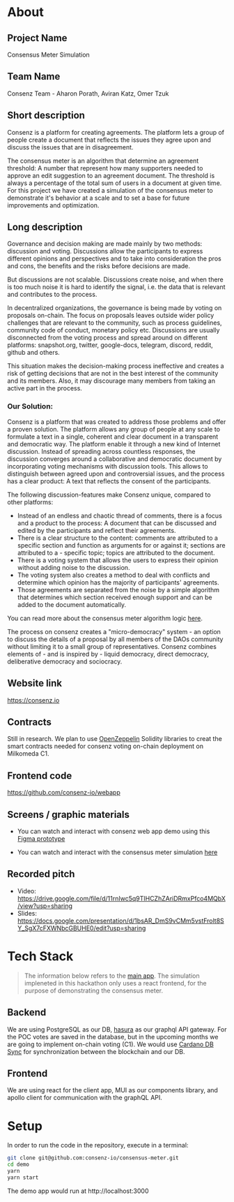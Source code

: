 # About
## Project Name
Consensus Meter Simulation
## Team Name
Consenz Team - Aharon Porath, Aviran Katz, Omer Tzuk
## Short description 
Consenz is a platform for creating agreements.
The platform lets a group of people create a document that reflects the issues they agree upon
and discuss the issues that are in disagreement.

The consensus meter is an algorithm that determine an agreement threshold: 
A number that represent how many supporters needed to approve an edit suggestion to an agreement document.
The threshold is always a percentage of the total sum of users in a document at given time.
For this project we have created a simulation of the consensus meter to demonstrate it's behavior at a scale and to set a base for future improvements and optimization.

## Long description
Governance and decision making are made mainly by two methods: discussion and voting. Discussions allow the participants to express different opinions and perspectives and to take into consideration the pros and cons, the benefits and the risks before decisions are made.

But discussions are not scalable. Discussions create noise, and when there is too much noise it is hard to identify the signal, i.e. the data that is relevant and contributes to the process. 

In decentralized organizations, the governance is being made by voting on proposals on-chain. The focus on proposals leaves outside wider policy challenges that are relevant to the community, such as process guidelines, community code of conduct, monetary policy etc. Discussions are usually disconnected from the voting process and spread around on different platforms: snapshot.org, twitter, google-docs, telegram, discord, reddit, github and others.

This situation makes the decision-making process ineffective and creates a risk of getting decisions that are not in the best interest of the community and its members. Also, it may discourage many members from taking an active part in the process.

### Our Solution:

Consenz is a platform that was created to address those problems and offer a proven solution. 
The platform allows any group of people at any scale to formulate a text
in a single, coherent and clear document in a transparent and democratic way.
The platform enable it through a new kind of Internet discussion.
Instead of spreading across countless responses,
the discussion converges around a collaborative and democratic document
by incorporating voting mechanisms with discussion tools.
This allows to distinguish between agreed upon and controversial issues,
and the process has a clear product: A text that reflects the consent of the participants.

The following discussion-features make Consenz unique, compared to other platforms:

- Instead of an endless and chaotic thread of comments, there is a focus and a product to the process: A document that can be discussed and edited by the participants and reflect their agreements.
- There is a clear structure to the content: comments are attributed to a specific section and function as arguments for or against it; sections are attributed to a - specific topic; topics are attributed to the document.
- There is a voting system that allows the users to express their opinion without adding noise to the discussion.
- The voting system also creates a method to deal with conflicts and determine which opinion has the majority of participants' agreements.
- Those agreements are separated from the noise by a simple algorithm that determines which section received enough support and can be added to the document automatically.

You can read more about the consensus meter algorithm logic [here](https://github.com/consenz-io/consensus-meter/blob/main/Logic.md#consensus-meter-logic).

The process on consenz creates a "micro-democracy" system - an option to discuss the details of a proposal by all members of the DAOs community without limiting it to a small group of representatives. Consenz combines elements of - and is inspired by - liquid democracy, direct democracy, deliberative democracy and sociocracy.

## Website link
https://consenz.io
## Contracts
Still in research. We plan to use [OpenZeppelin](https://docs.openzeppelin.com/contracts/4.x/governance) Solidity libraries to creat the smart contracts needed for consenz voting on-chain deployment on Milkomeda C1. 
## Frontend code
https://github.com/consenz-io/webapp
## Screens / graphic materials

- You can watch and interact with consenz web app demo using this [Figma prototype](https://www.figma.com/proto/lBVtIWr5UDhJXFXgJWgO8j/Consenz-Wireframe-(Copy)?node-id=1702%3A9054&scaling=scale-down-width&page-id=1702%3A9053&starting-point-node-id=1702%3A9054)

- You can watch and interact with the consensus meter simulation [here](https://simulation.consenz.io/)

## Recorded pitch 
- Video: https://drive.google.com/file/d/11rnIwc5q9TIHCZhZAriDRmxPfco4MQbX/view?usp=sharing
- Slides: https://docs.google.com/presentation/d/1bsAR_DmS9vCMm5vstFrolt8SY_SgX7cFXWNbcGBUHE0/edit?usp=sharing

# Tech Stack
> The information below refers to the [main app](https://github.com/consenz-io/webapp). The simulation impleneted in this hackathon only uses a react frontend, for the purpose of demonstrating the consensus meter. 

## Backend
We are using PostgreSQL as our DB, [hasura](https://hasura.io) as our graphql API gateway. For the POC votes are saved in the database, but in the upcoming months we are going to implement on-chain voting (C1). We would use [Cardano DB Sync](https://docs.cardano.org/cardano-components/cardano-db-sync/about-db-sync) for synchronization between the blockchain and our DB.
## Frontend
We are using react for the client app, MUI as our components library, and apollo client for communication with the graphQL API.

# Setup
In order to run the code in the repository, execute in a terminal:
```sh
git clone git@github.com:consenz-io/consensus-meter.git
cd demo
yarn
yarn start
```
The demo app would run at http://localhost:3000
